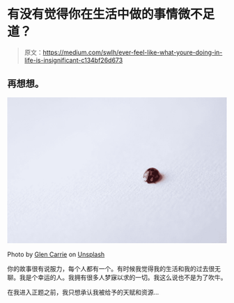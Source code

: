 # 有没有觉得你在生活中做的事情微不足道？

> 原文：<https://medium.com/swlh/ever-feel-like-what-youre-doing-in-life-is-insignificant-c134bf26d673>

## 再想想。

![](img/52b918070fb1d7629601eac3dec73e60.png)

Photo by [Glen Carrie](https://unsplash.com/@glencarrie?utm_source=medium&utm_medium=referral) on [Unsplash](https://unsplash.com?utm_source=medium&utm_medium=referral)

你的故事很有说服力，每个人都有一个。有时候我觉得我的生活和我的过去很无聊。我是个幸运的人。我拥有很多人梦寐以求的一切。我这么说也不是为了吹牛。

在我进入正题之前，我只想承认我被给予的天赋和资源…